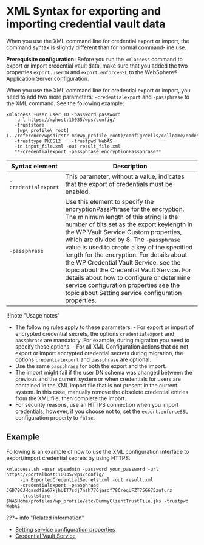 # XML Syntax for exporting and importing credential vault data

When you use the XML command line for credential export or import, the command syntax is slightly different than for normal command-line use.

**Prerequisite configuration:** Before you run the `xmlaccess` command to export or import credential vault data, make sure that you added the two properties `export.userDN` and `export.enforceSSL` to the WebSphere® Application Server configuration.

When you use the XML command line for credential export or import, you need to add two more parameters: `-credentialexport` and `-passphrase` to the XML command. See the following example:

```
xmlaccess -user user_ID -password password 
   -url https://myhost:10035/wps/config/ 
   -truststore 
    [wp\_profile\_root](../reference/wpsdirstr.md#wp_profile_root)/config/cells/cellname/nodes/nodename/trust.p12 
   -trusttype PKCS12    -trustpwd WebAS 
   -in input_file.xml -out result_file.xml  
   **-credentialexport -passphrase encryptionPassphrase**

```

|Syntax element|Description|
|--------------|-----------|
|`-credentialexport`|This parameter, without a value, indicates that the export of credentials must be enabled.|
|`-passphrase`|Use this element to specify the encryptionPassPhrase for the encryption. The minimum length of this string is the number of bits set as the export keylength in the WP Vault Service Custom properties, which are divided by 8. The `-passphrase` value is used to create a key of the specified length for the encryption. For details about the WP Credential Vault Service, see the topic about the Credential Vault Service. For details about how to configure or determine service configuration properties see the topic about Setting service configuration properties.|

!!!note "Usage notes"
   -   The following rules apply to these parameters:
      -   For export or import of encrypted credential secrets, the options `credentialexport` and `passphrase` are mandatory. For example, during migration you need to specify these options.
      -   For all XML Configuration actions that do not export or import encrypted credential secrets during migration, the options `credentialexport` and `passphrase` are optional.
   -   Use the same `passphrase` for both the export and the import.
   -   The import might fail if the user DN schema was changed between the previous and the current system or when credentials for users are contained in the XML import file that is not present in the current system. In this case, manually remove the obsolete credential entries from the XML file, then complete the import.
   -   For security reasons, use an HTTPS connection when you import credentials; however, if you choose not to, set the `export.enforceSSL` configuration property to `false`.

## Example

Following is an example of how to use the XML configuration interface to export/import credential secrets by using HTTPS:

```
xmlaccess.sh -user wpsadmin -password your_password -url https://portalhost:10035/wps/config/ 
     -in ExportedCredentialSecrets.xml -out result.xml 
     -credentialexport -passphrase JGD786JHgasdf8a67kjhUIT7sdj7nsh776jasdf786regUFZT756675zufurz
     -truststore $WASHome/profiles/wp_profile/etc/DummyClientTrustFile.jks -trustpwd WebAS

```



???+ info "Related information"  
   -  [Setting service configuration properties](../../../../../../../../deployment/manage/config_portal_behavior/service_config_properties/index.md)
   -  [Credential Vault Service](../../../../../../../../deployment/manage/config_portal_behavior/service_config_properties/portal_svc_cfg/security_svc/srvcfgref_cred_vault.md)

